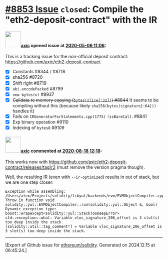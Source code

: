 # [\#8853 Issue](https://github.com/ethereum/solidity/issues/8853) `closed`: Compile the "eth2-deposit-contract" with the IR

#### <img src="https://avatars.githubusercontent.com/u/20340?v=4" width="50">[axic](https://github.com/axic) opened issue at [2020-05-06 11:06](https://github.com/ethereum/solidity/issues/8853):

This is a tracking issue for the non-official deposit contract: https://github.com/axic/eth2-deposit-contract

- [x] Constants #8344 / #8718
- [x] sha256 #8720
- [x] Shift right #8719
- [x] `abi.encodePacked` #8799
- [x] `new bytes(n)` #8937
- [x] ~~Calldata to memory copying (`bytes(slice[:32])`) #8844~~ It seems to be compiling without this (because likely `sha256(bytes(signature[:64]))` handles it)
- [x] Fails on `IRGeneratorForStatements.cpp(1775)` `!isBareCall`. #8841 
- [x] Exp binary operation #9110
- [x] Indexing of `bytes8` #9109

#### <img src="https://avatars.githubusercontent.com/u/20340?v=4" width="50">[axic](https://github.com/axic) commented at [2020-08-18 12:18](https://github.com/ethereum/solidity/issues/8853#issuecomment-675444064):

This works now with https://github.com/axic/eth2-deposit-contract/releases/tag/r2 (must remove the version pragma though).

Well, the resulting IR (even with `--ir-optimized`) results in out of stack, but we are one step closer:
```
Exception while assembling: /Users/alex/Projects/solidity/libyul/backends/evm/EVMObjectCompiler.cpp(66): Throw in function void solidity::yul::EVMObjectCompiler::run(solidity::yul::Object &, bool)
Dynamic exception type: boost::wrapexcept<solidity::yul::StackTooDeepError>
std::exception::what: Variable vloc_signature_206_offset is 3 slot(s) too deep inside the stack.
[solidity::util::tag_comment*] = Variable vloc_signature_206_offset is 3 slot(s) too deep inside the stack.

```


-------------------------------------------------------------------------------



[Export of Github issue for [ethereum/solidity](https://github.com/ethereum/solidity). Generated on 2024.12.15 at 06:45:24.]
